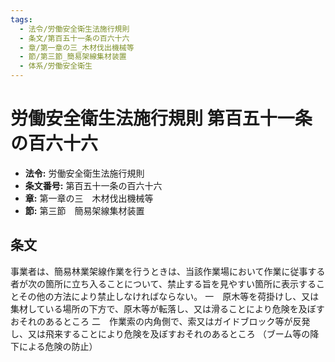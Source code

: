 ```yaml
---
tags:
  - 法令/労働安全衛生法施行規則
  - 条文/第百五十一条の百六十六
  - 章/第一章の三_木材伐出機械等
  - 節/第三節_簡易架線集材装置
  - 体系/労働安全衛生
---
```

# 労働安全衛生法施行規則 第百五十一条の百六十六

- **法令:** 労働安全衛生法施行規則
- **条文番号:** 第百五十一条の百六十六
- **章:** 第一章の三　木材伐出機械等
- **節:** 第三節　簡易架線集材装置

## 条文
事業者は、簡易林業架線作業を行うときは、当該作業場において作業に従事する者が次の箇所に立ち入ることについて、禁止する旨を見やすい箇所に表示することその他の方法により禁止しなければならない。
一　原木等を荷掛けし、又は集材している場所の下方で、原木等が転落し、又は滑ることにより危険を及ぼすおそれのあるところ
二　作業索の内角側で、索又はガイドブロック等が反発し、又は飛来することにより危険を及ぼすおそれのあるところ
（ブーム等の降下による危険の防止）


